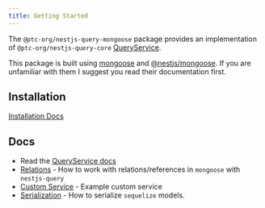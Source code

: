 ```yaml
---
title: Getting Started
---
```


The `@ptc-org/nestjs-query-mongoose` package provides an implementation of `@ptc-org/nestjs-query-core` [QueryService](../../concepts/services.md).

This package is built using [mongoose](https://mongoosejs.com/) and [@nestjs/mongoose](https://docs.nestjs.com/techniques/mongodb). If you are unfamiliar with them I suggest you read their documentation first.

## Installation

[Installation Docs](../../introduction/install.md#nestjs-queryquery-mongoose)

## Docs

* Read the [QueryService docs](../services.mdx)
* [Relations](./relations.mdx) - How to work with relations/references in `mongoose` with `nestjs-query`
* [Custom Service](./custom-service.md) - Example custom service
* [Serialization](./serialization.md) - How to serialize `sequelize` models. 

